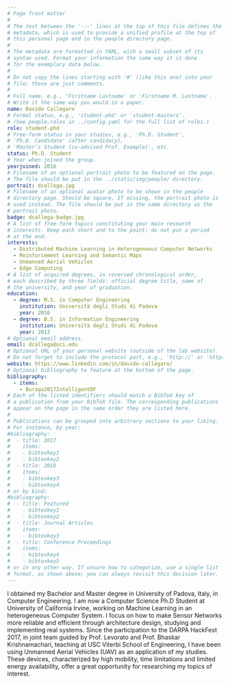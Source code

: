 ```yaml
---
# Page front matter
#
# The text between the '---' lines at the top of this file defines the
# metadata, which is used to provide a unified profile at the top of
# this personal page and in the people directory page.
#
# The metadata are formatted in YAML, with a small subset of its
# syntax used. Format your information the same way it is done
# for the exemplary data below.
#
# Do not copy the lines starting with '#' (like this one) into your
# file; those are just comments.
#
# Full name, e.g., 'Firstname Lastname' or 'Firstname M. Lastname'.
# Write it the same way you would in a paper.
name: Davide Callegaro
# Formal status, e.g., 'student-phd' or 'student-masters'.
# (See people.roles in ../config.yaml for the full list of roles.)
role: student-phd
# Free-form status in your studies, e.g., 'Ph.D. Student',
# 'Ph.D. Candidate' (after candidacy),
# 'Master’s Student (co-advised Prof. Example)', etc.
status: Ph.D. Student
# Year when joined the group.
yearjoined: 2016
# Filename of an optional portrait photo to be featured on the page.
# The file should be put in the ../static/img/people/ directory.
portrait: dcallega.jpg
# Filename of an optional avatar photo to be shown in the people
# directory page. Should be square. If missing, the portrait photo is
# used instead. The file should be put in the same directory as the
# portrait photo.
badge: dcallega-badge.jpg
# A list of free-form topics constituting your main research
# interests. Keep each short and to the point; do not put a period
# at the end.
interests:
  - Distributed Machine Learning in Heterogeneous Computer Networks
  - Reinforcement Learning and Semantic Maps
  - Unmanned Aerial Vehicles
  - Edge Computing
# A list of acquired degrees, in reversed chronological order,
# each described by three fields: official degree title, name of
# the university, and year of graduation.
education:
  - degree: M.S. in Computer Engineering
    institution: Università degli Studi di Padova
    year: 2016
  - degree: B.S. in Information Engineering
    institution: Università degli Studi di Padova
    year: 2013
# Optional email address.
email: dcallega@uci.edu
# Optional URL of your personal website (outside of the lab website).
# Do not forget to include the protocol part, e.g., 'http://' or 'https://'.
website: https://www.linkedin.com/in/davide-callegaro/
# Optional bibliography to feature at the bottom of the page.
bibliography:
  - items:
    - Burago2017IntelligentDF
# Each of the listed identifiers should match a BibTeX key of
# a publication from your BibTeX file. The corresponding publications
# appear on the page in the same order they are listed here.
#
# Publications can be grouped into arbitrary sections to your liking.
# For instance, by year:
#bibliography:
#  - title: 2017
#    items:
#    - bibtexkey1
#    - bibtexkey2
#  - title: 2016
#    items:
#    - bibtexkey3
#    - bibtexkey4
# or by kind:
#bibliography:
#  - title: Featured
#    - bibtexkey1
#    - bibtexkey2
#  - title: Journal Articles
#    items:
#    - bibtexkey3
#  - title: Conference Proceedings
#    items:
#    - bibtexkey4
#    - bibtexkey5
# or in any other way. If unsure how to categorize, use a single list
# format, as shown above; you can always revisit this decision later.
---
```


I obtained my Bachelor and Master degree in University of Padova, Italy, in Computer Engineering.
I am now a Computer Science Ph.D Student at University of California Irvine, working on Machine Learning in an heterogeneous Computer System. I focus on how to make Sensor Networks more reliable and efficient through architecture design, studying and implementing real systems.
Since the participation to the DARPA HackFest 2017, in joint team guided by Prof. Levorato and Prof. Bhaskar Krishnamachari, teaching at USC Viterbi School of Engineering, I have been using Unmanned Aerial Vehicles (UAV) as an application of my studies.
These devices, characterized by high mobility, time limitations and limited energy availability, offer a great opportunity for researching my topics of interest.